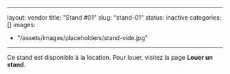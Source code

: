 
---
layout: vendor
title: "Stand #01"
slug: "stand-01"
status: inactive
categories: []
images:
  - "/assets/images/placeholders/stand-vide.jpg"
---

Ce stand est disponible à la location. Pour louer, visitez la page **Louer un stand**.
